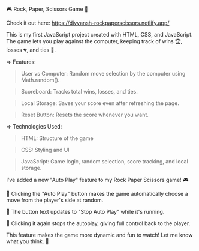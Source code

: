 🎮 Rock, Paper, Scissors Game 🚀

Check it out here: https://divyansh-rockpaperscissors.netlify.app/

This is my first JavaScript project created with HTML, CSS, and JavaScript. The game lets you play against the computer, keeping track of wins 🏆, losses 💔, and ties 🤝.

=> Features:
> User vs Computer: Random move selection by the computer using Math.random().

> Scoreboard: Tracks total wins, losses, and ties.

> Local Storage: Saves your score even after refreshing the page.

> Reset Button: Resets the score whenever you want.

=> Technologies Used:
> HTML: Structure of the game

> CSS: Styling and UI

> JavaScript​: Game logic, random selection, score tracking, and local storage.

I've added a new "Auto Play" feature to my Rock Paper Scissors game! 🎮 

🔹 Clicking the "Auto Play" button makes the game automatically choose a move from the player's side at random. 

🔹 The button text updates to "Stop Auto Play" while it's running.

🔹 Clicking it again stops the autoplay, giving full control back to the player. 

This feature makes the game more dynamic and fun to watch! Let me know what you think. 🚀 
